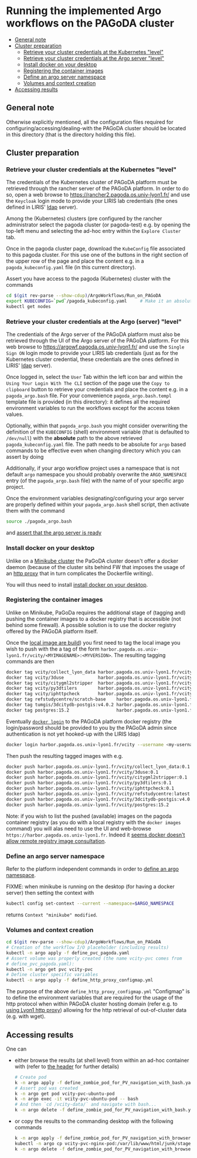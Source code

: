 # Running the implemented Argo workflows on the PAGoDA cluster

<!-- TOC depthfrom:2 orderedlist:false depthto:4 -->

- [General note](#general-note)
- [Cluster preparation](#cluster-preparation)
  - [Retrieve your cluster credentials at the Kubernetes "level"](#retrieve-your-cluster-credentials-at-the-kubernetes-level)
  - [Retrieve your cluster credentials at the Argo server "level"](#retrieve-your-cluster-credentials-at-the-argo-server-level)
  - [Install docker on your desktop](#install-docker-on-your-desktop)
  - [Registering the container images](#registering-the-container-images)
  - [Define an argo server namespace](#define-an-argo-server-namespace)
  - [Volumes and context creation](#volumes-and-context-creation)
- [Accessing results](#accessing-results)

<!-- /TOC -->

## General note

Otherwise explicitly mentioned, all the configuration files required for
configuring/accessing/dealing-with the PAGoDA cluster should be located in this
directory (that is the directory holding this file).

## Cluster preparation

### Retrieve your cluster credentials at the Kubernetes "level"

The credentials of the Kubernetes cluster of PAGoDA platform must be retrieved
through the rancher server of the PAGoDA platform.
In order to do so, open a web browse to
<https://rancher2.pagoda.os.univ-lyon1.fr/>
and use the `Keycloak` login mode to provide your LIRIS lab credentials (the
ones defined in LIRIS'
[ldap](https://en.wikipedia.org/wiki/Lightweight_Directory_Access_Protocol)
server).

Among the (Kubernetes) clusters (pre configured by the rancher administrator
select the pagoda cluster (or pagoda-test) e.g. by opening the top-left
menu and selecting the ad-hoc entry within the `Explore Cluster` tab.

Once in the pagoda cluster page, download the `KubeConfig` file associated
to this pagoda cluster. For this use one of the buttons in the right section
of the upper row of the page and place the content e.g. in a
`pagoda_kubeconfig.yaml` file (in this current directory).

Assert you have access to the pagoda (Kubernetes) cluster with the commands

```bash
cd $(git rev-parse --show-cdup)/ArgoWorkflows/Run_on_PAGoDA
export KUBECONFIG=`pwd`/pagoda_kubeconfig.yaml     # Make it an absolute path
kubectl get nodes
```

### Retrieve your cluster credentials at the Argo (server) "level"

The credentials of the Argo server of the PAGoDA platform must also be retrieved
through the UI of the Argo server of the PAGoDA platform.
For this web browse to <https://argowf.pagoda.os.univ-lyon1.fr/> and use
the `Single Sign ON` login mode to provide your LIRIS lab credentials (just as
for the Kubernetes cluster credential, these credentials are the ones defined
in LIRIS'
[ldap](https://en.wikipedia.org/wiki/Lightweight_Directory_Access_Protocol)
server).

Once logged in, select the `User` Tab within the left icon bar and within the
`Using Your Login With The CLI` section of the page use the `Copy to clipboard`
button to retrieve your credentials and place the content e.g. in a
`pagoda_argo.bash` file.
For your convenience `pagoda_argo.bash.templ` template file is provided (in this
directory): it defines all the required environment variables to run the
workflows except for the access token values.

Optionally, within that `pagoda_argo.bash` you might consider overwriting the
definition of the `KUBECONFIG` (shell) environment variable (that is defaulted
to `/dev/null`) with the **absolute** path to the above retrieved
`pagoda_kubeconfig.yaml` file. The path needs to be absolute for `argo` based
commands to be effective even when changing directory which you can assert by
doing

Additionally, if your argo workflow project uses a namespace that is not default
`argo` namespace you should probably overwrite the `ARGO_NAMESPACE` entry
(of the `pagoda_argo.bash` file) with the name of of your specific argo project.

Once the environment variables designating/configuring your argo server are
properly defined within your `pagoda_argo.bash` shell script, then activate them
with the command

```bash
source ./pagoda_argo.bash
```

and [assert that the argo server is ready](../With_CLI_Generic/Readme.md#asserting-argo-server-is-ready)


### Install docker on your desktop

Unlike on a [Minikube cluster](../On_Minikube_cluster/Readme.md#expose-built-in-docker-command)
the PaGoDA cluster doesn't offer a docker daemon (because of the cluster sits
behind FW that imposes the usage of an
[http proxy](https://en.wikipedia.org/wiki/Proxy_server) that in turn
complicates the Dockerfile writing).

You will thus need to install [install docker on your desktop](../With_CLI_Generic/Readme.md#installing-docker-on-your-desktop).

### Registering the container images
Unlike on Minikube, PaGoDa requires the additional stage of (tagging and) 
pushing the container images to a docker registry that is accessible (not 
behind some firewall). A possible solution is to use the docker registry 
offered by the PAGoDA platform itself.

Once the [local image are build](../With_CLI_Generic/Readme.md#build-the-required-containers))
you first need to tag the local image you wish to push with the a tag of the 
form `harbor.pagoda.os.univ-lyon1.fr/vcity/<MYIMAGENAME>:<MYVERSION>`.
The resulting tagging commands are then

```bash
docker tag vcity/collect_lyon_data harbor.pagoda.os.univ-lyon1.fr/vcity/collect_lyon_data:0.1
docker tag vcity/3duse             harbor.pagoda.os.univ-lyon1.fr/vcity/3duse:0.1
docker tag vcity/citygml2stripper  harbor.pagoda.os.univ-lyon1.fr/vcity/citygml2stripper:0.1
docker tag vcity/py3dtilers        harbor.pagoda.os.univ-lyon1.fr/vcity/py3dtilers:0.1
docker tag vcity/iphttpcheck       harbor.pagoda.os.univ-lyon1.fr/vcity/iphttpcheck:0.1
docker tag refstudycentre/scratch-base    harbor.pagoda.os.univ-lyon1.fr/vcity/refstudycentre:latest
docker tag tumgis/3dcitydb-postgis:v4.0.2 harbor.pagoda.os.univ-lyon1.fr/vcity/3dcitydb-postgis:v4.0.2
docker tag postgres:15.2                  harbor.pagoda.os.univ-lyon1.fr/vcity/postgres:15.2
```

Eventually
[`docker login`](https://docs.docker.com/engine/reference/commandline/login/)
to the PAGoDA platform docker registry (the login/password should be provided
to you by the PAGoDA admin since authentication is not yet hooked-up with the
LIRIS ldap)

```bash
docker login harbor.pagoda.os.univ-lyon1.fr/vcity --username <my-username>
```

Then push the resulting tagged images with e.g.

```bash
docker push harbor.pagoda.os.univ-lyon1.fr/vcity/collect_lyon_data:0.1
docker push harbor.pagoda.os.univ-lyon1.fr/vcity/3duse:0.1
docker push harbor.pagoda.os.univ-lyon1.fr/vcity/citygml2stripper:0.1
docker push harbor.pagoda.os.univ-lyon1.fr/vcity/py3dtilers:0.1
docker push harbor.pagoda.os.univ-lyon1.fr/vcity/iphttpcheck:0.1
docker push harbor.pagoda.os.univ-lyon1.fr/vcity/refstudycentre:latest
docker push harbor.pagoda.os.univ-lyon1.fr/vcity/3dcitydb-postgis:v4.0.2
docker push harbor.pagoda.os.univ-lyon1.fr/vcity/postgres:15.2 
```

Note: if you wish to list the pushed (available) images on the pagoda container
registry (as you do with a local registry with the `docker images` command) you 
will alas need to use the UI and web-browse
`https://harbor.pagoda.os.univ-lyon1.fr`. Indeed it 
[seems docker doesn't allow remote registry image consultation](https://stackoverflow.com/questions/28320134/how-can-i-list-all-tags-for-a-docker-image-on-a-remote-registry).



### Define an argo server namespace

Refer to the platform independent commands in order to
[define an argo namespace](../With_CLI_Generic/Readme.md#defining-an-argo-server-namespace).

FIXME: when minikube is running on the desktop (for having a docker server) then
setting the context with

```bash
kubectl config set-context --current --namespace=$ARGO_NAMESPACE
```

returns
`Context "minikube" modified`.

### Volumes and context creation

```bash
cd $(git rev-parse --show-cdup)/ArgoWorkflows/Run_on_PAGoDA
# Creation of the workflow I/O placeholder (including results)
kubectl -n argo apply -f define_pvc_pagoda.yaml
# Assert volume was properly created (the name vcity-pvc comes from
# define_pvc_pagoda.yaml):
kubectl -n argo get pvc vcity-pvc
# Define cluster specific variables
kubectl -n argo apply -f define_http_proxy_configmap.yml
```

The purpose of the above `define_http_proxy_configmap.yml` "Configmap" is to
define the environment variables that are required for the usage of the http
protocol when within PAGoDA cluster hosting domain (refer e.g. to
[using Lyon1 http proxy](https://perso.liris.cnrs.fr/emmanuel.coquery/mydocs/docs/ucbl/proxy/))
allowing for the http retrieval of out-of-cluster data (e.g. with wget).

## Accessing results

One can

- either browse the results (at shell level) from within an ad-hoc container 
  with (refer to [the header](define_zombie_pod_for_PV_navigation_with_bash.yaml)
  for further details)

  ```bash
  # Create pod
  k -n argo apply -f define_zombie_pod_for_PV_navigation_with_bash.yaml
  # Assert pod was created
  k -n argo get pod vcity-pvc-ubuntu-pod
  k -n argo exec -it vcity-pvc-ubuntu-pod -- bash
  # And then `cd /vcity-data/` and navigate with bash...
  k -n argo delete -f define_zombie_pod_for_PV_navigation_with_bash.yaml
  ```

- or copy the results to the commanding desktop with the following commands

  ```bash
  k -n argo apply -f define_zombie_pod_for_PV_navigation_with_browser.yaml
  kubectl -n argo cp vcity-pvc-nginx-pod:/var/lib/www/html/junk/stage_1/2012/LYON_8EME_2012 junk
  k -n argo delete -f define_zombie_pod_for_PV_navigation_with_browser.yaml
  ```
